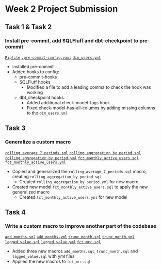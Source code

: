 # Week 2 Project Submission

## Task 1 & Task 2

### Install pre-commit, add SQLFluff and dbt-checkpoint to pre-commit

[`Pipfile`](https://github.com/rrailton/course_advanced_dbt/blob/project/main/Pipfile)
[`.pre-commit-config.yaml`](https://github.com/rrailton/course_advanced_dbt/blob/project/main/.pre-commit-config.yaml)
[`dim_users.yml`](https://github.com/rrailton/course_advanced_dbt/blob/project/main/models/marts/core/dim_users.yml)

- Installed pre-commit
- Added hooks to config:
  - pre-commit-hooks
  - SQLFluff hooks
    - Modified a file to add a leading comma to check the hook was working
  - dbt_checkpoint hooks
    - Added additional check-model-tags hook
    - Fixed check-model-has-all-columns by adding missing columns to the `dim_users.yml`

## Task 3

### Generalize a custom macro

[`rolling_average_7_periods.sql`](https://github.com/rrailton/course_advanced_dbt/blob/project/main/macros/rolling_average_7_periods.sql)
[`rolling_aggregation_by_period.sql`](https://github.com/rrailton/course_advanced_dbt/blob/project/main/macros/rolling_aggregation_by_period.sql)
[`rolling_aggregation_by_period.yml`](https://github.com/rrailton/course_advanced_dbt/blob/project/main/macros/rolling_aggregation_by_period.yml)
[`fct_monthly_active_users.sql`](https://github.com/rrailton/course_advanced_dbt/blob/project/main/models/marts/product/fct_monthly_active_users.sql)
[`fct_monthly_active_users.yml`](https://github.com/rrailton/course_advanced_dbt/blob/project/main/models/marts/product/fct_monthly_active_users.yml)

- Copied and generalized the `rolling_average_7_periods.sql` macro, creating `rolling_aggregation_by_period.sql`
  - Created `rolling_aggregation_by_period.yml` for new macro
- Created new model `fct_monthly_active_users.sql` to apply the new generalized macro
  - Created `fct_monthly_active_users.yml` for new model

## Task 4

### Write a custom macro to improve another part of the codebase

[`add_months.sql`](https://github.com/rrailton/course_advanced_dbt/blob/project/main/macros/add_months.sql)
[`add_months.yml`](https://github.com/rrailton/course_advanced_dbt/blob/project/main/macros/add_months.yml)
[`trunc_month.sql`](https://github.com/rrailton/course_advanced_dbt/blob/project/main/macros/trunc_month.sql)
[`trunc_month.yml`](https://github.com/rrailton/course_advanced_dbt/blob/project/main/macros/trunc_month.yml)
[`lagged_value.sql`](https://github.com/rrailton/course_advanced_dbt/blob/project/main/macros/lagged_value.sql)
[`lagged_value.yml`](https://github.com/rrailton/course_advanced_dbt/blob/project/main/macros/lagged_value.yml)
[`fct_mrr.sql`](https://github.com/rrailton/course_advanced_dbt/blob/project/main/models/marts/finance/fct_mrr.sql)

- Added three new macros `add_months.sql`, `trunc_month.sql` and `lagged_value.sql` with yml files
- Applied the new macros to `fct_mrr.sql`
